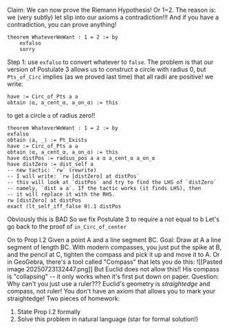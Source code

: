Claim: We can now prove the Riemann Hypothesis! Or 1=2. The reason is: we (very subtly) let slip into our axioms a contradiction!!! And if you have a contradiction, you can prove anything!
```
theorem WhateverWeWant : 1 = 2 := by
	exfalso
	sorry
```
Step 1: use `exfalso` to convert whatever to `false`. The problem is that our version of Postulate 3 allows us to construct a circle with radius 0, but `Pts_of_Circ` implies (as we proved last time) that all radii are positive! 
we write:
```
have := Circ_of_Pts a a
obtain ⟨α, a_cent_α, a_on_α⟩ := this
```
to get a circle `α` of radius zero!!
```
theorem WhateverWeWant : 1 = 2 := by
exfalso
obtain ⟨a, _⟩ := Pt_Exists
have := Circ_of_Pts a a
obtain ⟨α, a_cent_α, a_on_α⟩ := this
have distPos := radius_pos a a α a_cent_α a_on_α
have distZero := dist_self a
-- new tactic: `rw` (rewrite)
-- I will write: `rw [distZero] at distPos`
-- this will look at `distPos` and try to find the LHS of `distZero`
-- namely, `dist a a`. If the tactic works (it finds LHS), then
-- it will replace it with the RHS.
rw [distZero] at distPos
exact (lt_self_iff_false 0).1 distPos
```
Obviously this is BAD
So we fix Postulate 3 to require a not equal to b
Let's go back to the proof of `in_Circ_of_center`


On to Prop I.2
Given a point A and a line segment BC. Goal: Draw at A a line segment of length BC.
With modern compasses, you just put the spike at B, and the pencil at C, tighten the compass and pick it up and move it to A. Or in GeoGebra, there's a tool called "Compass" that lets you do this:
![[Pasted image 20250723132447.png]]
But Euclid does not allow this!! His compass is "collapsing" -- it only works when it's first put down on paper. 
Question: Why can't you just use a ruler??? Euclid's geometry is *straightedge* and compass, not ruler! You don't have an axiom that allows you to mark your straightedge! 
Two pieces of homework:
1. State Prop I.2 formally
2. Solve this problem in natural language (star for formal solution!)